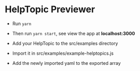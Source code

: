 # HelpTopic Previewer

- Run `yarn`

- Then run `yarn start`, see view the app at **localhost:3000**

- Add your HelpTopic to the src/examples directory

- Import it in src/examples/example-helptopics.js

- Add the newly imported yaml to the exported array